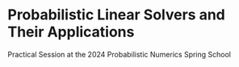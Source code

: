 # Probabilistic Linear Solvers and Their Applications
Practical Session at the 2024 Probabilistic Numerics Spring School
